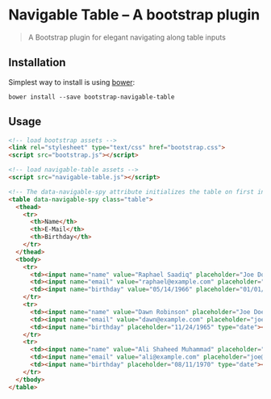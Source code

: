 Navigable Table – A bootstrap plugin
====================================

> A Bootstrap plugin for elegant navigating along table inputs


Installation
------------

Simplest way to install is using [bower](http://bower.io/):

```
bower install --save bootstrap-navigable-table
```


Usage
-----

```html
<!-- load bootstrap assets -->
<link rel="stylesheet" type="text/css" href="bootstrap.css">
<script src="bootstrap.js"></script>

<!-- load navigable-table assets -->
<script src="navigable-table.js"></script>

<!-- The data-navigable-spy attribute initializes the table on first interaction -->
<table data-navigable-spy class="table">
  <thead>
    <tr>
      <th>Name</th>
      <th>E-Mail</th>
      <th>Birthday</th>
    </tr>
  </thead>
  <tbody>
    <tr>
      <td><input name="name" value="Raphael Saadiq" placeholder="Joe Doe"></td>
      <td><input name="email" value="raphael@example.com" placeholder="joe@example.com" type="email"></td>
      <td><input name="birthday" value="05/14/1966" placeholder="01/01/1980" type="date"></td>
    </tr>
    <tr>
      <td><input name="name" value="Dawn Robinson" placeholder="Joe Doe"></td>
      <td><input name="email" value="dawn@example.com" placeholder="joe@example.com" type="email"></td>
      <td><input name="birthday" placeholder="11/24/1965" type="date"></td>
    </tr>
    <tr>
      <td><input name="name" value="Ali Shaheed Muhammad" placeholder="Joe Doe"></td>
      <td><input name="email" value="ali@example.com" placeholder="joe@example.com" type="email"></td>
      <td><input name="birthday" placeholder="08/11/1970" type="date"></td>
    </tr>
  </tbody>
</table>
```
